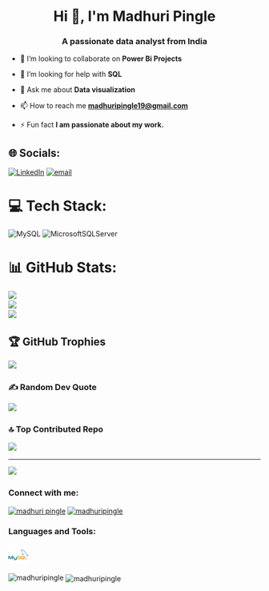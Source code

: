 <h1 align="center">Hi 👋, I'm Madhuri Pingle</h1>
<h3 align="center">A passionate data analyst from India</h3>
<img src="https://mir-s3-cdn-cf.behance.net/project_modules/disp/601014116770475.6068beff4640a.gif" width="450px" align="right" alt="">

- 👯 I’m looking to collaborate on **Power Bi Projects**

- 🤝 I’m looking for help with **SQL**

- 💬 Ask me about **Data visualization**

- 📫 How to reach me **madhuripingle19@gmail.com**

- ⚡ Fun fact **I am passionate about my work.**


## 🌐 Socials:
[![LinkedIn](https://img.shields.io/badge/LinkedIn-%230077B5.svg?logo=linkedin&logoColor=white)](https://linkedin.com/in/madhuripingle)  [![email](https://img.shields.io/badge/Email-D14836?logo=gmail&logoColor=white)](mailto:madhuripingle19@gmail.com) 

# 💻 Tech Stack:
![MySQL](https://img.shields.io/badge/mysql-4479A1.svg?style=for-the-badge&logo=mysql&logoColor=white) ![MicrosoftSQLServer](https://img.shields.io/badge/Microsoft%20SQL%20Server-CC2927?style=for-the-badge&logo=microsoft%20sql%20server&logoColor=white)
# 📊 GitHub Stats:
![](https://github-readme-stats.vercel.app/api?username=madhuripingle&theme=onedark&hide_border=false&include_all_commits=true&count_private=false)<br/>
![](https://nirzak-streak-stats.vercel.app/?user=madhuripingle&theme=onedark&hide_border=false)<br/>
![](https://github-readme-stats.vercel.app/api/top-langs/?username=madhuripingle&theme=onedark&hide_border=false&include_all_commits=true&count_private=false&layout=compact)

## 🏆 GitHub Trophies
![](https://github-profile-trophy.vercel.app/?username=madhuripingle&theme=radical&no-frame=false&no-bg=true&margin-w=4)

### ✍️ Random Dev Quote
![](https://quotes-github-readme.vercel.app/api?type=horizontal&theme=radical)

### 🔝 Top Contributed Repo
![](https://github-contributor-stats.vercel.app/api?username=madhuripingle&limit=5&theme=dark&combine_all_yearly_contributions=true)

---
[![](https://visitcount.itsvg.in/api?id=madhuripingle&icon=0&color=0)](https://visitcount.itsvg.in)

<!-- Proudly created with GPRM ( https://gprm.itsvg.in ) -->

<h3 align="left">Connect with me:</h3>
<p align="left">
<a href="https://linkedin.com/in/madhuri pingle" target="blank"><img align="center" src="https://raw.githubusercontent.com/rahuldkjain/github-profile-readme-generator/master/src/images/icons/Social/linked-in-alt.svg" alt="madhuri pingle" height="30" width="40" /></a>
<a href="https://kaggle.com/madhuripingle" target="blank"><img align="center" src="https://raw.githubusercontent.com/rahuldkjain/github-profile-readme-generator/master/src/images/icons/Social/kaggle.svg" alt="madhuripingle" height="30" width="40" /></a>
</p>

<h3 align="left">Languages and Tools:</h3>
<p align="left"> <a href="https://www.mysql.com/" target="_blank" rel="noreferrer"> <img src="https://raw.githubusercontent.com/devicons/devicon/master/icons/mysql/mysql-original-wordmark.svg" alt="mysql" width="40" height="40"/> </a> </p>

<p><img align="left" src="https://github-readme-stats.vercel.app/api/top-langs?username=madhuripingle&show_icons=true&locale=en&layout=compact" alt="madhuripingle" /></p>

<p>&nbsp;<img align="center" src="https://github-readme-stats.vercel.app/api?username=madhuripingle&show_icons=true&locale=en" alt="madhuripingle" /></p>

<!--
**madhuripingle/madhuripingle** is a ✨ _special_ ✨ repository because its `README.md` (this file) appears on your GitHub profile.

Here are some ideas to get you started:

- 🔭 I’m currently working on ...
- 🌱 I’m currently learning ...
- 👯 I’m looking to collaborate on ...
- 🤔 I’m looking for help with ...
- 💬 Ask me about ...
- 📫 How to reach me: ...
- 😄 Pronouns: ...
- ⚡ Fun fact: ...
-->

